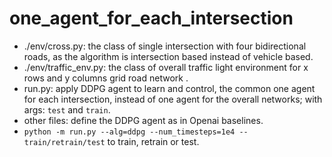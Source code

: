 # **one_agent_for_each_intersection**

- ./env/cross.py: the class of single intersection with four bidirectional roads, as the algorithm is intersection based instead of vehicle based. 
- ./env/traffic_env.py: the class of overall traffic light environment for x rows and y columns grid road network .
- run.py: apply DDPG agent to learn and control, the common one agent for each intersection, instead of one agent for the overall networks; with args: `test` and `train`.
- other files: define the DDPG agent as in Openai baselines.
- `python -m run.py --alg=ddpg --num_timesteps=1e4 --train/retrain/test` to train, retrain or test.
